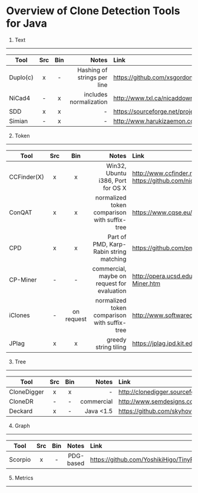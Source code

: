 Overview of Clone Detection Tools for Java
===========

1. Text
------
| Tool        | Src | Bin | Notes                       | Link 
| ----------- |:---:|:---:|----------------------------:|:-----
| Duplo(c)    | x   | -   | Hashing of strings per line | https://github.com/xsgordon/duplo-fork
| NiCad4      | -   | x   | includes normalization      | http://www.txl.ca/nicaddownload.html
| SDD         | x   | x   | -                           | https://sourceforge.net/projects/sddforeclipse/
| Simian      | -   | x   | -                           | http://www.harukizaemon.com/simian/index.html

2. Token
--------

| Tool        | Src | Bin | Notes        | Link 
| ----------- |:---:|:---:|-------------:|:-----
| CCFinder(X) | x   | x   | Win32, Ubuntu i386, Port for OS X | http://www.ccfinder.net/ccfinderx.html, https://github.com/nicbet/ccfinderx-osx
| ConQAT      | x   | x   | normalized token comparison with suffix-tree | https://www.cqse.eu/en/products/conqat/install/
| CPD         | x   | x   | Part of PMD, Karp-Rabin string matching | https://github.com/pmd/pmd
| CP-Miner    | -   | -   | commercial, maybe on request for evaluation | http://opera.ucsd.edu/Projects/ARTS/CP-Miner.htm
| iClones     | -   | on request | normalized token comparison with suffix-tree | http://www.softwareclones.org/geticlones.php
| JPlag       | x   | x   | greedy string tiling | https://jplag.ipd.kit.edu

3. Tree
--------

| Tool        | Src | Bin | Notes           | Link 
| ----------- |:---:|:---:|----------------:|:-----
| CloneDigger | x   | x   | -               | http://clonedigger.sourceforge.net/download.html
| CloneDR     | -   | -   | commercial      | http://www.semdesigns.com/products/clone/JavaCloneDR.html
| Deckard     | x   | -   | Java <1.5       | https://github.com/skyhover/Deckard

4. Graph
---------
| Tool        | Src | Bin | Notes           | Link 
| ----------- |:---:|:---:|----------------:|:-----
| Scorpio     | x   | -   | PDG-based       | https://github.com/YoshikiHigo/TinyPDG/tree/master/TinyPDG/src/yoshikihigo/tinypdg/scorpio

5. Metrics
----------

